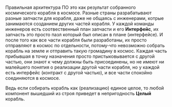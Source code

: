 Правильная архитектура ПО это как результат собранного космического корабля в космосе.
Разные страны разрабатывают разные запчасти для корабля, даже не общаясь с инженерами, котрые занимаются
созданием других частей корабля. У каждой команды инженеров есть соотвественный план запчасти и его **Интерфейс**,
их запчасть это просто пазл который был описан в плане (интерфейсе). И после того как все части корабля были разработаны,
их просто отправляют в космос по отдельности, потому-что невозможно собрать корабль на земле и отправить такую громадину в космос.
Каждая часть прибывшая в точку назначения просто пристыковывается с другой частью, они знают к чему должны быть присоединены,
но не имеют ни малейшего понятия о реализации другой части корабля, но у каждой есть интерфейс (контракт с другой частью), и все части спокойно соединяются в космосе.

Ведь если собирать корабль как (реализацию) единое целое, то любой компонент вышедший из строя приведет в непригодность **Целый** корабль.

<!--
**ignatiqq/ignatiqq** is a ✨ _special_ ✨ repository because its `README.md` (this file) appears on your GitHub profile.

Here are some ideas to get you started:

- 🔭 I’m currently working on ...
- 🌱 I’m currently learning ...
- 👯 I’m looking to collaborate on ...
- 🤔 I’m looking for help with ...
- 💬 Ask me about ...
- 📫 How to reach me: ...
- 😄 Pronouns: ...
- ⚡ Fun fact: ...
-->
